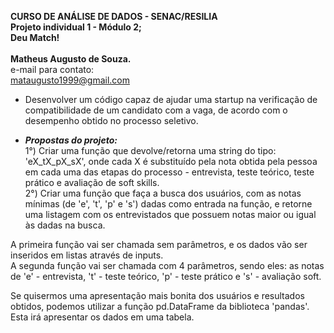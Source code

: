**CURSO DE ANÁLISE DE DADOS - SENAC/RESILIA** <br>
**Projeto individual 1 - Módulo 2;** <br>
**Deu Match!** <br><br>
**Matheus Augusto de Souza.** <br>
e-mail para contato: <br>
mataugusto1999@gmail.com <br>

* Desenvolver um código capaz de ajudar uma startup na verificação de compatibilidade de um candidato com a vaga, de acordo com o desempenho obtido no processo seletivo.

- ***Propostas do projeto:*** <br>
1°) Criar uma função que devolve/retorna uma string do tipo: 'eX_tX_pX_sX', onde cada X é substituído pela nota obtida pela pessoa em cada uma das etapas do processo - entrevista, teste teórico, teste prático e avaliação de soft skills. <br>
2°) Criar uma função que faça a busca dos usuários, com as notas mínimas (de 'e', 't', 'p' e 's') dadas como entrada na função, e retorne uma listagem com os entrevistados que possuem notas maior ou igual às dadas na busca.

A primeira função vai ser chamada sem parâmetros, e os dados vão ser inseridos em listas através de inputs. <br>
A segunda função vai ser chamada com 4 parâmetros, sendo eles: as notas de 'e' - entrevista, 't' - teste teórico, 'p' - teste prático e 's' - avaliação soft. <br>

Se quisermos uma apresentação mais bonita dos usuários e resultados obtidos, podemos utilizar a função pd.DataFrame da biblioteca 'pandas'. Esta irá apresentar os dados em uma tabela.
